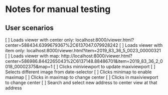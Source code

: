 # Notes for manual testing

## User scenarios

[ ] Loads viewer with center only: localhost:8000/viewer.html?center=588434.6399679367%2C6137047.079928242
[ ] Loads viewer with item only: localhost:8000/viewer.html?item=2019_83_36_5_0023_00000321
[ ] Loads viewer with map: http://localhost:8000/viewer.html?center=586986.8442265043%2C6137148.88486701&item=2019_83_36_2_0018_00002375&map=1
[ ] Clicks miniviewport to update maxiviewport 
[ ] Selects different image from date-selector
[ ] Clicks minimap to enable maximap
[ ] Clicks in maximap to change center
[ ] Clicks in maxiviewport to change center
[ ] Search and select new address to center view at that address
